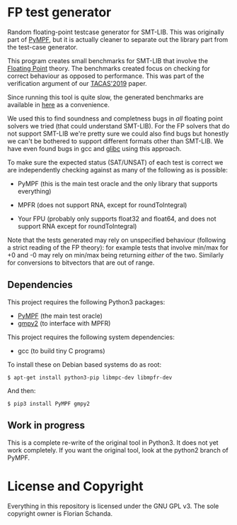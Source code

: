 # FP test generator
Random floating-point testcase generator for SMT-LIB. This was
originally part of [PyMPF](https://github.com/florianschanda/PyMPF),
but it is actually cleaner to separate out the library part from the
test-case generator.

This program creates small benchmarks for SMT-LIB that involve the
[Floating Point](http://smtlib.cs.uiowa.edu/theories-FloatingPoint.shtml)
theory. The benchmarks created focus on checking for correct behaviour
as opposed to performance. This was part of the verification argument of our
[TACAS'2019](https://link.springer.com/chapter/10.1007/978-3-030-17462-0_5)
paper.

Since running this tool is quite slow, the generated benchmarks are
available in [here](https://github.com/florianschanda/fptg_testsuite)
as a convenience.

We used this to find soundness and completness bugs in *all* floating
point solvers we tried (that could understand SMT-LIB). For the FP
solvers that do not support SMT-LIB we're pretty sure we could also
find bugs but honestly we can't be bothered to support different
formats other than SMT-LIB. We have even found bugs in gcc and
[glibc](https://sourceware.org/bugzilla/show_bug.cgi?id=26045) using
this approach.

To make sure the expected status (SAT/UNSAT) of each test is correct
we are independently checking against as many of the following as is
possible:

* PyMPF (this is the main test oracle and the only library that
  supports everything)

* MPFR (does not support RNA, except for roundToIntegral)

* Your FPU (probably only supports float32 and float64, and does not
  support RNA except for roundToIntegral)

Note that the tests generated may rely on unspecified behaviour
(following a strict reading of the FP theory): for example tests that
involve min/max for +0 and -0 may rely on min/max being returning
*either* of the two. Similarly for conversions to bitvectors that are
out of range.

## Dependencies
This project requires the following Python3 packages:
* [PyMPF](https://pypi.org/project/pympf) (the main test oracle)
* [gmpy2](https://pypi.org/project/gmpy2) (to interface with MPFR)

This project requires the following system dependencies:
* gcc (to build tiny C programs)

To install these on Debian based systems do as root:
```
$ apt-get install python3-pip libmpc-dev libmpfr-dev
```

And then:
```
$ pip3 install PyMPF gmpy2
```

## Work in progress
This is a complete re-write of the original tool in Python3. It does
not yet work completely. If you want the original tool, look at the
python2 branch of PyMPF.

# License and Copyright
Everything in this repository is licensed under the GNU GPL v3. The
sole copyright owner is Florian Schanda.
